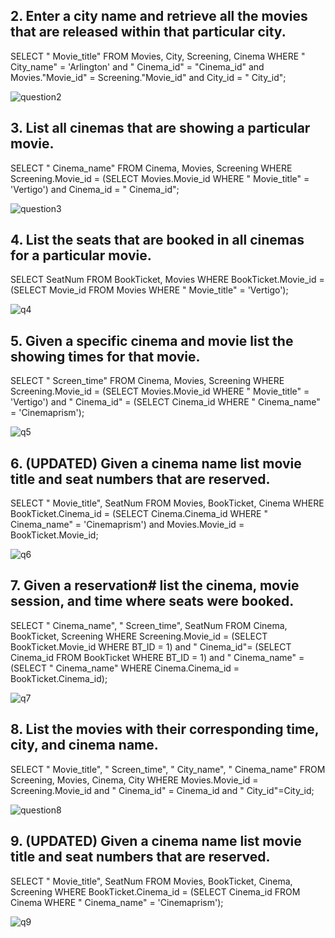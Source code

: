 ## 2. Enter a city name and retrieve all the movies that are released within that particular city.
SELECT " Movie_title" FROM Movies, City, Screening, Cinema WHERE " City_name" = 'Arlington' and " Cinema_id" = "Cinema_id" and Movies."Movie_id" = Screening."Movie_id" and City_id = " City_id";

![question2](https://user-images.githubusercontent.com/81663980/194986508-ba59581e-af22-446d-b55b-3d345c427c2f.jpg)

## 3. List all cinemas that are showing a particular movie.
SELECT " Cinema_name" FROM Cinema, Movies, Screening WHERE Screening.Movie_id = (SELECT Movies.Movie_id WHERE " Movie_title" = 'Vertigo') and Cinema_id = " Cinema_id";

![question3](https://user-images.githubusercontent.com/81663980/194986537-8b20db15-293c-4513-91ca-fac13e82b5e5.jpg)

## 4. List the seats that are booked in all cinemas for a particular movie.
SELECT SeatNum FROM BookTicket, Movies WHERE BookTicket.Movie_id = (SELECT Movie_id FROM Movies WHERE " Movie_title" = 'Vertigo');

![q4](https://user-images.githubusercontent.com/81663980/194986559-64d9cfdc-4d89-47f0-b63f-271f5e7fa304.jpg)

## 5. Given a specific cinema and movie list the showing times for that movie.
SELECT " Screen_time" FROM Cinema, Movies, Screening WHERE Screening.Movie_id = (SELECT Movies.Movie_id WHERE " Movie_title" = 'Vertigo') and " Cinema_id" = (SELECT Cinema_id WHERE " Cinema_name" = 'Cinemaprism');

![q5](https://user-images.githubusercontent.com/81663980/194986587-8e47f3d0-4e89-4bcf-a4b9-860aa23d286b.jpg)


## 6. (UPDATED) Given a cinema name list movie title and seat numbers that are reserved.
SELECT " Movie_title", SeatNum FROM Movies, BookTicket, Cinema WHERE BookTicket.Cinema_id = (SELECT Cinema.Cinema_id WHERE " Cinema_name" = 'Cinemaprism') and Movies.Movie_id = BookTicket.Movie_id;

![q6](https://user-images.githubusercontent.com/81663980/194986604-8416b4df-0da4-4780-a9ab-f4d0ac1bbedf.jpg)

## 7. Given a reservation# list the cinema, movie session, and time where seats were booked.
SELECT " Cinema_name", " Screen_time", SeatNum FROM Cinema, BookTicket, Screening WHERE Screening.Movie_id = (SELECT BookTicket.Movie_id WHERE BT_ID = 1) and " Cinema_id"= (SELECT Cinema_id FROM BookTicket WHERE BT_ID = 1) and " Cinema_name" = (SELECT " Cinema_name" WHERE Cinema.Cinema_id = BookTicket.Cinema_id);

![q7](https://user-images.githubusercontent.com/81663980/194986618-b64bad0c-002c-48b0-8f95-3f3f91270062.jpg)

## 8. List the movies with their corresponding time, city, and cinema name.
SELECT " Movie_title", " Screen_time", " City_name", " Cinema_name" FROM Screening, Movies, Cinema, City WHERE Movies.Movie_id = Screening.Movie_id and " Cinema_id" = Cinema_id and " City_id"=City_id;

![question8](https://user-images.githubusercontent.com/81663980/194986644-3105be8d-d997-4318-a3b9-acf216d40509.jpg)

## 9. (UPDATED) Given a cinema name list movie title and seat numbers that are reserved.
SELECT " Movie_title", SeatNum FROM Movies, BookTicket, Cinema, Screening WHERE BookTicket.Cinema_id = (SELECT Cinema_id FROM Cinema WHERE " Cinema_name" = 'Cinemaprism');

![q9](https://user-images.githubusercontent.com/81663980/194986665-6fea5f7d-14e2-48d5-8785-0bc079d7584b.jpg)
